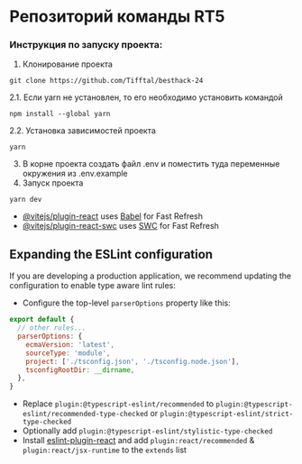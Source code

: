 # Репозиторий команды RT5

### Инструкция по запуску проекта:
1. Клонирование проекта
```
git clone https://github.com/Tifftal/besthack-24
```
2.1. Если yarn не установлен, то его необходимо установить командой
```
npm install --global yarn
```
2.2. Установка зависимостей проекта
```
yarn
```
3. В корне проекта создать файл .env и поместить туда переменные окружения из .env.example
4. Запуск проекта
```
yarn dev
```

- [@vitejs/plugin-react](https://github.com/vitejs/vite-plugin-react/blob/main/packages/plugin-react/README.md) uses [Babel](https://babeljs.io/) for Fast Refresh
- [@vitejs/plugin-react-swc](https://github.com/vitejs/vite-plugin-react-swc) uses [SWC](https://swc.rs/) for Fast Refresh

## Expanding the ESLint configuration

If you are developing a production application, we recommend updating the configuration to enable type aware lint rules:

- Configure the top-level `parserOptions` property like this:

```js
export default {
  // other rules...
  parserOptions: {
    ecmaVersion: 'latest',
    sourceType: 'module',
    project: ['./tsconfig.json', './tsconfig.node.json'],
    tsconfigRootDir: __dirname,
  },
}
```

- Replace `plugin:@typescript-eslint/recommended` to `plugin:@typescript-eslint/recommended-type-checked` or `plugin:@typescript-eslint/strict-type-checked`
- Optionally add `plugin:@typescript-eslint/stylistic-type-checked`
- Install [eslint-plugin-react](https://github.com/jsx-eslint/eslint-plugin-react) and add `plugin:react/recommended` & `plugin:react/jsx-runtime` to the `extends` list
